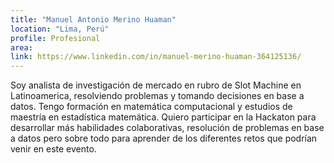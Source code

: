 ```yaml
---
title: "Manuel Antonio Merino Huaman"
location: "Lima, Perú"
profile: Profesional
area: 
link: https://www.linkedin.com/in/manuel-merino-huaman-364125136/
---
```


Soy analista de investigación de mercado en rubro de Slot Machine en Latinoamerica, resolviendo problemas y tomando decisiones en base a datos. Tengo formación en matemática computacional y estudios de maestría en estadística matemática. Quiero participar en la Hackaton para desarrollar más habilidades colaborativas, resolución de problemas en base a datos pero sobre todo para aprender de los diferentes retos que podrían venir en este evento.